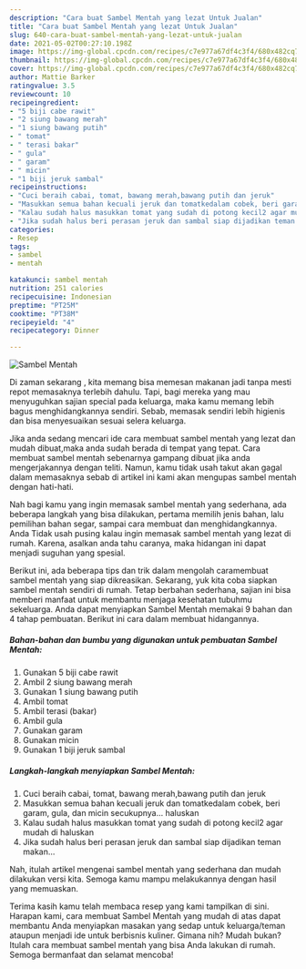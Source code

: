 ```yaml
---
description: "Cara buat Sambel Mentah yang lezat Untuk Jualan"
title: "Cara buat Sambel Mentah yang lezat Untuk Jualan"
slug: 640-cara-buat-sambel-mentah-yang-lezat-untuk-jualan
date: 2021-05-02T00:27:10.198Z
image: https://img-global.cpcdn.com/recipes/c7e977a67df4c3f4/680x482cq70/sambel-mentah-foto-resep-utama.jpg
thumbnail: https://img-global.cpcdn.com/recipes/c7e977a67df4c3f4/680x482cq70/sambel-mentah-foto-resep-utama.jpg
cover: https://img-global.cpcdn.com/recipes/c7e977a67df4c3f4/680x482cq70/sambel-mentah-foto-resep-utama.jpg
author: Mattie Barker
ratingvalue: 3.5
reviewcount: 10
recipeingredient:
- "5 biji cabe rawit"
- "2 siung bawang merah"
- "1 siung bawang putih"
- " tomat"
- " terasi bakar"
- " gula"
- " garam"
- " micin"
- "1 biji jeruk sambal"
recipeinstructions:
- "Cuci beraih cabai, tomat, bawang merah,bawang putih dan jeruk"
- "Masukkan semua bahan kecuali jeruk dan tomatkedalam cobek, beri garam, gula, dan micin secukupnya... haluskan"
- "Kalau sudah halus masukkan tomat yang sudah di potong kecil2 agar mudah di haluskan"
- "Jika sudah halus beri perasan jeruk dan sambal siap dijadikan teman makan..."
categories:
- Resep
tags:
- sambel
- mentah

katakunci: sambel mentah 
nutrition: 251 calories
recipecuisine: Indonesian
preptime: "PT25M"
cooktime: "PT38M"
recipeyield: "4"
recipecategory: Dinner

---
```



![Sambel Mentah](https://img-global.cpcdn.com/recipes/c7e977a67df4c3f4/680x482cq70/sambel-mentah-foto-resep-utama.jpg)

Di zaman  sekarang , kita memang bisa memesan makanan jadi tanpa mesti repot memasaknya terlebih dahulu. Tapi, bagi mereka yang mau menyuguhkan sajian special pada keluarga, maka kamu memang lebih bagus menghidangkannya sendiri. Sebab, memasak sendiri lebih higienis dan bisa menyesuaikan sesuai selera keluarga.

Jika anda sedang mencari ide cara membuat sambel mentah yang lezat dan mudah dibuat,maka anda sudah berada di tempat yang tepat. Cara membuat sambel mentah  sebenarnya gampang dibuat jika anda mengerjakannya dengan teliti. Namun, kamu tidak usah takut akan gagal dalam memasaknya 
sebab di artikel ini kami akan mengupas sambel mentah dengan hati-hati.  



Nah bagi kamu yang ingin memasak sambel mentah yang sederhana, ada beberapa langkah yang bisa dilakukan, pertama memilih jenis bahan, lalu pemilihan bahan segar, sampai cara membuat dan menghidangkannya. Anda Tidak usah pusing kalau ingin memasak sambel mentah yang lezat di rumah. Karena, asalkan anda  tahu caranya, maka hidangan ini dapat menjadi suguhan yang spesial.

Berikut ini, ada beberapa tips dan trik dalam mengolah caramembuat sambel mentah yang siap dikreasikan. Sekarang, yuk kita coba siapkan sambel mentah sendiri di rumah. Tetap berbahan sederhana, sajian ini bisa memberi manfaat untuk membantu menjaga kesehatan tubuhmu sekeluarga. Anda dapat menyiapkan Sambel Mentah memakai 9 bahan dan 4 tahap pembuatan. Berikut ini cara dalam membuat hidangannya.

<!--inarticleads1-->

##### Bahan-bahan dan bumbu yang digunakan untuk pembuatan Sambel Mentah:

1. Gunakan 5 biji cabe rawit
1. Ambil 2 siung bawang merah
1. Gunakan 1 siung bawang putih
1. Ambil  tomat
1. Ambil  terasi (bakar)
1. Ambil  gula
1. Gunakan  garam
1. Gunakan  micin
1. Gunakan 1 biji jeruk sambal




<!--inarticleads2-->

##### Langkah-langkah menyiapkan Sambel Mentah:

1. Cuci beraih cabai, tomat, bawang merah,bawang putih dan jeruk
1. Masukkan semua bahan kecuali jeruk dan tomatkedalam cobek, beri garam, gula, dan micin secukupnya... haluskan
1. Kalau sudah halus masukkan tomat yang sudah di potong kecil2 agar mudah di haluskan
1. Jika sudah halus beri perasan jeruk dan sambal siap dijadikan teman makan...




Nah, itulah artikel mengenai  sambel mentah  yang sederhana dan mudah dilakukan versi kita. Semoga kamu mampu melakukannya dengan hasil yang memuaskan. 

Terima kasih kamu telah membaca resep yang kami tampilkan di sini. Harapan kami, cara membuat  Sambel Mentah yang mudah di atas dapat membantu Anda menyiapkan masakan yang sedap untuk keluarga/teman ataupun menjadi ide untuk berbisnis kuliner. Gimana nih? Mudah bukan? Itulah cara membuat sambel mentah yang bisa Anda lakukan di rumah. Semoga bermanfaat dan selamat mencoba!


